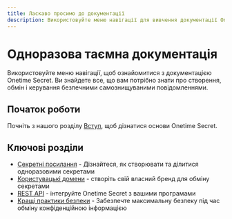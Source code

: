 ```yaml
---
title: Ласкаво просимо до документації
description: Використовуйте меню навігації для вивчення документації Onetime Secret. Ви знайдете все, що вам потрібно знати про створення, обмін та керування безпечними повідомленнями, що самознищуються.
---
```


# Одноразова таємна документація

Використовуйте меню навігації, щоб ознайомитися з документацією Onetime Secret. Ви знайдете все, що вам потрібно знати про створення, обмін і керування безпечними самознищуваними повідомленнями.

## Початок роботи

Почніть з нашого розділу [Вступ](/uk/introduction/), щоб дізнатися основи Onetime Secret.

## Ключові розділи

- [Секретні посилання](/uk/secret-links/) - Дізнайтеся, як створювати та ділитися одноразовими секретами
- [Користувацькі домени](/uk/custom-domains/) - створіть свій власний бренд для обміну секретами
- [REST API](/uk/rest-api/) - інтегруйте Onetime Secret з вашими програмами
- [Кращі практики безпеки](/uk/security-best-practices/) - Забезпечте максимальну безпеку під час обміну конфіденційною інформацією
